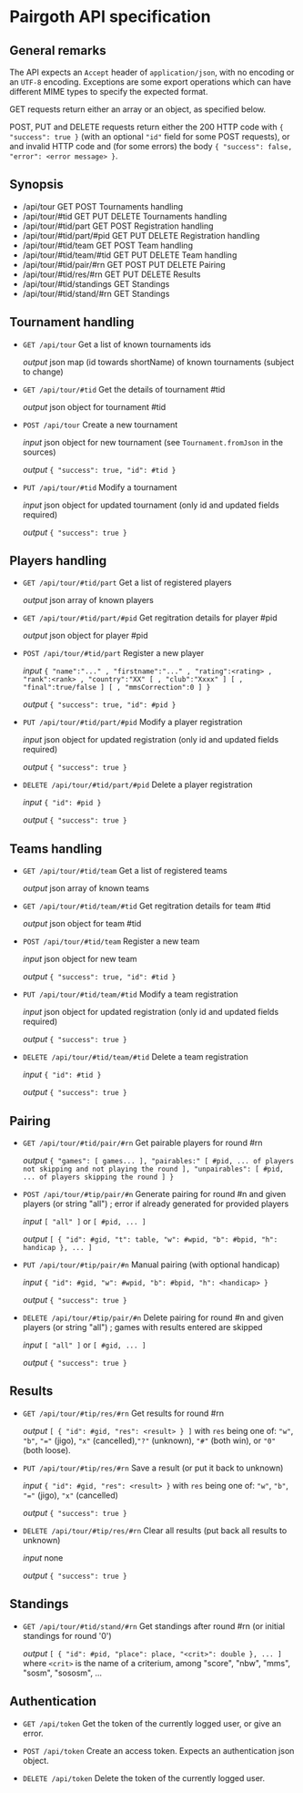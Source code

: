 # Pairgoth API specification

## General remarks

The API expects an `Accept` header of `application/json`, with no encoding or an `UTF-8` encoding. Exceptions are some export operations which can have different MIME types to specify the expected format.

GET requests return either an array or an object, as specified below.

POST, PUT and DELETE requests return either the 200 HTTP code with `{ "success": true }` (with an optional `"id"` field for some POST requests), or and invalid HTTP code and (for some errors) the body `{ "success": false, "error": <error message> }`.

## Synopsis

+ /api/tour                GET POST            Tournaments handling
+ /api/tour/#tid           GET PUT DELETE      Tournaments handling
+ /api/tour/#tid/part      GET POST            Registration handling
+ /api/tour/#tid/part/#pid GET PUT DELETE      Registration handling
+ /api/tour/#tid/team      GET POST            Team handling
+ /api/tour/#tid/team/#tid GET PUT DELETE      Team handling
+ /api/tour/#tid/pair/#rn  GET POST PUT DELETE Pairing
+ /api/tour/#tid/res/#rn   GET PUT DELETE      Results
+ /api/tour/#tid/standings GET                 Standings
+ /api/tour/#tid/stand/#rn GET                 Standings

## Tournament handling

+ `GET /api/tour` Get a list of known tournaments ids
    
    *output* json map (id towards shortName) of known tournaments (subject to change)

+ `GET /api/tour/#tid` Get the details of tournament #tid
 
    *output* json object for tournament #tid

+ `POST /api/tour` Create a new tournament
 
    *input* json object for new tournament (see `Tournament.fromJson` in the sources)
 
    *output* `{ "success": true, "id": #tid }`

+ `PUT /api/tour/#tid` Modify a tournament

    *input* json object for updated tournament (only id and updated fields required)
 
    *output* `{ "success": true }`

## Players handling

+ `GET /api/tour/#tid/part` Get a list of registered players
 
    *output* json array of known players

+ `GET /api/tour/#tid/part/#pid` Get regitration details for player #pid

    *output* json object for player #pid

+ `POST /api/tour/#tid/part` Register a new player
 
    *input* `{ "name":"..." , "firstname":"..." , "rating":<rating> , "rank":<rank> , "country":"XX" [ , "club":"Xxxx" ] [ , "final":true/false ] [ , "mmsCorrection":0 ] }`
 
    *output* `{ "success": true, "id": #pid }`

+ `PUT /api/tour/#tid/part/#pid` Modify a player registration
 
    *input* json object for updated registration (only id and updated fields required)
 
    *output* `{ "success": true }`

+ `DELETE /api/tour/#tid/part/#pid` Delete a player registration
 
    *input* `{ "id": #pid }`
    
    *output* `{ "success": true }`

## Teams handling

+ `GET /api/tour/#tid/team` Get a list of registered teams
 
    *output* json array of known teams

+ `GET /api/tour/#tid/team/#tid` Get regitration details for team #tid

    *output* json object for team #tid

+ `POST /api/tour/#tid/team` Register a new team
 
    *input* json object for new team
 
    *output* `{ "success": true, "id": #tid }`

+ `PUT /api/tour/#tid/team/#tid` Modify a team registration
 
    *input* json object for updated registration (only id and updated fields required)
 
    *output* `{ "success": true }`

+ `DELETE /api/tour/#tid/team/#tid` Delete a team registration
 
    *input* `{ "id": #tid }`
    
    *output* `{ "success": true }`


## Pairing

+ `GET /api/tour/#tid/pair/#rn` Get pairable players for round #rn
 
    *output* `{ "games": [ games... ], "pairables:" [ #pid, ... of players not skipping and not playing the round ], "unpairables": [ #pid, ... of players skipping the round ] }`

+ `POST /api/tour/#tip/pair/#n` Generate pairing for round #n and given players (or string "all") ; error if already generated for provided players
 
    *input* `[ "all" ]` or `[ #pid, ... ]`
 
    *output* `[ { "id": #gid, "t": table, "w": #wpid, "b": #bpid, "h": handicap }, ... ]`

+ `PUT /api/tour/#tip/pair/#n` Manual pairing (with optional handicap)
 
    *input* `{ "id": #gid, "w": #wpid, "b": #bpid, "h": <handicap> }`

    *output* `{ "success": true }`

+ `DELETE /api/tour/#tip/pair/#n` Delete pairing for round #n and given players (or string "all") ; games with results entered are skipped
 
    *input* `[ "all" ]` or `[ #gid, ... ]`
 
    *output* `{ "success": true }`

## Results

+ `GET /api/tour/#tip/res/#rn` Get results for round #rn
 
    *output* `[ { "id": #gid, "res": <result> } ]` with `res` being one of: `"w"`, `"b"`, `"="` (jigo), `"x"` (cancelled),`"?"` (unknown), `"#"` (both win), or `"0"` (both loose).
 
+ `PUT /api/tour/#tip/res/#rn` Save a result (or put it back to unknown)
 
    *input* `{ "id": #gid, "res": <result> }` with `res` being one of: `"w"`, `"b"`, `"="` (jigo), `"x"` (cancelled)
 
    *output* `{ "success": true }`

+ `DELETE /api/tour/#tip/res/#rn` Clear all results (put back all results to unknown)

  *input* none

  *output* `{ "success": true }`

## Standings

+ `GET /api/tour/#tid/stand/#rn` Get standings after round #rn (or initial standings for round '0')
 
    *output* `[ { "id": #pid, "place": place, "<crit>": double }, ... ]`
      where `<crit>` is the name of a criterium, among "score", "nbw", "mms", "sosm", "sososm", ...

## Authentication

+ `GET /api/token` Get the token of the currently logged user, or give an error.

+ `POST /api/token` Create an access token. Expects an authentication json object.

+ `DELETE /api/token` Delete the token of the currently logged user.

